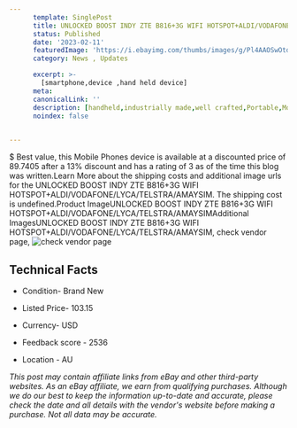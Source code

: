 ```yaml
---
      template: SinglePost
      title: UNLOCKED BOOST INDY ZTE B816+3G WIFI HOTSPOT+ALDI/VODAFONE/LYCA/TELSTRA/AMAYSIM
      status: Published
      date: '2023-02-11'
      featuredImage: 'https://i.ebayimg.com/thumbs/images/g/Pl4AAOSwOtdYTlEl/s-l225.jpg'
      category: News , Updates

      excerpt: >-
        [smartphone,device ,hand held device]
      meta:
      canonicalLink: ''
      description: [handheld,industrially made,well crafted,Portable,Mobile,Compact,Convenient,Lightweight,Maneuverable,Man-portable,Miniature,Carriable,Hand-held,Light,Holdable,Transportable,Mobile device,Pocket-sized,On-the-go,Wireless,Cordless,Compact size,Convenient size, smartphone,device ,hand held device]
      noindex: false

        
---
```

$
    Best value, this Mobile Phones device is available at a discounted price of 89.7405 after a 13% discount and has a rating of 3 as of the time this blog was written.Learn More about the shipping costs and additional image urls for the UNLOCKED BOOST INDY ZTE B816+3G WIFI HOTSPOT+ALDI/VODAFONE/LYCA/TELSTRA/AMAYSIM. The shipping cost is undefined.Product ImageUNLOCKED BOOST INDY ZTE B816+3G WIFI HOTSPOT+ALDI/VODAFONE/LYCA/TELSTRA/AMAYSIMAdditional ImagesUNLOCKED BOOST INDY ZTE B816+3G WIFI HOTSPOT+ALDI/VODAFONE/LYCA/TELSTRA/AMAYSIM, check vendor page, ![check vendor page]()
    
    

 ## Technical Facts 



     
      

 - Condition- Brand New 


      

 - Listed Price- 103.15 


      

 - Currency- USD 


      

 - Feedback score - 2536 


      

 - Location - AU 


      
      

 *_This post may contain affiliate links from eBay and other third-party websites. As an eBay affiliate, we earn from qualifying purchases. Although we do our best to keep the information up-to-date and accurate, please check the date and all details with the vendor's website before making a purchase. Not all data may be accurate._*



    
    
    
    
    